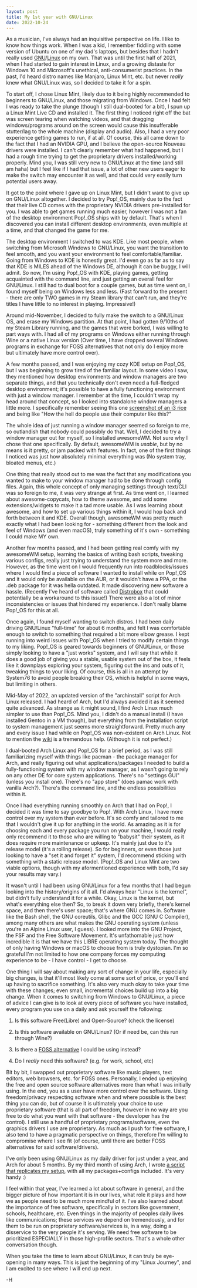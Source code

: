 ```yaml
---
layout: post
title: My 1st year with GNU/Linux
date: 2022-10-24
---
```


As a musician, I've always had an inquisitive perspective on life. I like to know how things work. When I was a kid, I remember fiddling with some version of Ubuntu on one of my dad's laptops, but besides that I hadn't really used [GNU](https://gnu.org)/[Linux](https://www.kernel.org/) on my own.
That was until the first half of 2021, when I had started to gain interest in Linux, and a growing distaste for Windows 10 and Microsoft's unethical, anti-consumerist practices. 
In the past, I'd heard distro names like Manjaro, Linux Mint, etc. but never *really* knew what GNU/Linux was, so I decided to take it for a spin. 

To start off, I chose Linux Mint, likely due to it being highly recommended to beginners to GNU/Linux, and those migrating from Windows.
Once I had felt I was ready to take the plunge (though I still dual-booted for a bit), I spun up a Linux Mint Live CD and installed it.
The first thing I noticed right off the bat was screen tearing when watching videos, and that dragging windows/programs around on the screen would cause this insufferable stutter/lag to the whole machine (display and audio).
Also, I had a very poor experience getting games to run, if at all. Of course, this all came down to the fact that I had an NVIDIA GPU, and I believe the open-source Nouveau drivers were installed.
I can't clearly remember what had happened, but I had a rough time trying to get the proprietary drivers installed/working properly. Mind you, I was still very new to GNU/Linux at the time (and still am haha) but I feel like if I had that issue, a lot of other new users eager to make the switch may encounter it as well, and that could very easily turn potential users away.

It got to the point where I gave up on Linux Mint, but I didn't want to give up on GNU/Linux altogether. I decided to try Pop!_OS, mainly due to the fact that their live CD comes with the proprietary NVIDIA drivers pre-installed for you. 
I was able to get games running much easier, however I was not a fan of the desktop environment Pop!_OS ships with by default. 
That's when I discovered you can install different desktop environments, even multiple at a time, and that changed the game for me.

The desktop environment I switched to was KDE. Like most people, when switching from Microsoft Windows to GNU/Linux, you want the transition to feel smooth, and you want your environment to feel comfortable/familiar.
Going from Windows to KDE is honestly great. I'd even go as far as to say that KDE is MILES ahead of the Windows DE, although it can be buggy, I will admit.
So now, I'm using Pop!_OS with KDE, playing games, getting acquainted with the command line, and just getting an overall feel for GNU/Linux.
I still had to dual boot for a couple games, but as time went on, I found myself being on Windows less and less. (Fast forward to the present - there are only TWO games in my Steam library that can't run, and they're titles I have little to no interest in playing. Impressive!)

Around mid-November, I decided to fully make the switch to a GNU/Linux OS, and erase my Windows partition. At that point, I had gotten 9/10ths of my Steam Library running, and the games that were borked, I was willing to part ways with. I had all of my programs on Windows either running through Wine or a native Linux version (Over time, I have dropped several Windows programs in exchange for FOSS alternatives that not only do I enjoy more but ultimately have more control over).

A few months passed, and I was enjoying my cozy KDE setup on Pop!_OS, but I was beginning to grow tired of the familiar layout. In some video I saw, they mentioned how desktop environments and window managers are two separate things, and that you technically don't even need a full-fledged desktop environment; it's possible to have a fully functioning environment with just a window manager. I remember at the time, I couldn't wrap my head around that concept, so I looked into standalone window managers a little more. I specifically remember seeing this one [screenshot of an i3 rice](https://i3wm.org/screenshots/i3-9.png) and being like "How the hell do people use their computer like this?"

The whole idea of just running a window manager seemed so foreign to me, so outlandish that nobody could possibly do that. Well, I decided to try a window manager out for myself, so I installed awesomeWM. Not sure why I chose that one specifically. By default, awesomeWM is *usable*, but by no means is it pretty, or jam packed with features. In fact, one of the first things I noticed was just how absolutely minimal everything was (No system tray, bloated menus, etc.)

One thing that really stood out to me was the fact that any modifications you wanted to make to your window manager had to be done through config files. Again, this whole concept of only managing settings through text/CLI was so foreign to me, it was very strange at first. As time went on, I learned about awesome-copycats, how to theme awesome, and add some extensions/widgets to make it a tad more usable. As I was learning about awesome, and how to set up various things within it, I would hop back and forth between it and KDE. Overall though, awesomeWM was pretty much exactly what I had been looking for - something different from the look and feel of Windows (and even macOS), truly something of it's own - something I could make MY own.

Another few months passed, and I had been getting real comfy with my awesomeWM setup, learning the basics of writing bash scripts, tweaking various configs, really just trying to understand the system more and more. However, as the time went on I would frequently run into roadblocks/issues where I would find a piece of software I wanted to install while on Pop!_OS and it would only be available on the AUR, or it wouldn't have a PPA, or the .deb package for it was hella outdated. It made discovering new software a hassle. (Recently I've heard of software called [Distrobox](https://github.com/89luca89/distrobox) that could potentially be a workaround to this issue!) There were also a lot of minor inconsistencies or issues that hindered my experience.  I don't really blame Pop!_OS for this at all.

Once again, I found myself wanting to switch distros. I had been daily driving GNU/Linux "full-time" for about 6 months, and felt I was comfortable enough to switch to something that required a bit more elbow grease. I kept running into weird issues with Pop!_OS when I tried to modify certain things to my liking. Pop!_OS is geared towards beginners of GNU/Linux, or those simply looking to have a "just works" system, and I will say that while it does a good job of giving you a stable, usable system out of the box, it feels like it downplays exploring your system, figuring out the ins and outs of it, tweaking things to your liking. Of course, this is all in an attempt by System76 to avoid people breaking their OS, which is helpful in some ways, but limiting in others.

Mid-May of 2022, an updated version of the "archinstall" script for Arch Linux released. I had heard of Arch, but I'd always avoided it as it seemed quite advanced. As strange as it might sound, I find Arch Linux much simpler to use than Pop!_OS. Mind you, I didn't do a manual install (I have installed Gentoo in a VM though), but everything from the installation script to system management just seems more straightforward. Pretty much any and every issue I had while on Pop!_OS was non-existent on Arch Linux. Not to mention the [wiki](https://wiki.archlinux.org) is a tremendous help. (Although it is not perfect.)

I dual-booted Arch Linux and Pop!_OS for a brief period, as I was still familiarizing myself with things like pacman - the package manager for Arch, and really figuring out what applications/packages I needed to build a fully-functioning system with my window manager, as I wasn't going to rely on any other DE for core system applications. There's no "settings GUI" (unless you install one). There's no "app store" (does pamac work with vanilla Arch?). There's the command line, and the endless possibilities within it.

Once I had everything running smoothly on Arch that I had on Pop!, I decided it was time to say goodbye to Pop!. With Arch Linux, I have more control over my system than ever before. It's so comfy and tailored to me that I wouldn't give it up for anything in the world. As amazing as it is for choosing each and every package you run on your machine, I  would really only recommend it to those who are willing to  "babysit" their system, as it does require more maintenance or upkeep. It's mainly just due to it's release model (it's a rolling release). So for beginners, or even those just looking to have a "set it and forget it" system, I'd recommend sticking with something with a static release model. (Pop!_OS and Linux Mint are two viable options, though with my aformentioned experience with both, I'd say your results may vary.)

It wasn't until I had been using GNU/Linux for a few months that I had begun looking into the history/origins of it all.
I'd always hear "Linux is the kernel", but didn't fully understand it for a while. Okay, Linux is the kernel, but what's everything else then?
So, to break it down very briefly, there's kernel space, and then there's user space; that's where GNU comes in.
Software like the Bash shell, the GNU coreutils, Glibc and the GCC (GNU C Compiler), among many others are what makes the GNU operating system (unless you're an Alpine Linux user, I guess). I looked more into the GNU Project, the FSF and the Free Software Movement.
It's unfathomable just how incredible it is that we have this LIBRE operating system today.
The thought of only having Windows or macOS to choose from is truly dystopian. I'm so grateful I'm not limited to how one company forces my computing experience to be - I have control - I get to choose.

One thing I will say about making any sort of change in your life, especially big changes, is that it'll most likely come at some sort of price, or you'll end up having to sacrifice something. It's also very much okay to take your time with these changes; even small, incremental choices build up into a big change. When it comes to switching from Windows to GNU/Linux, a piece of advice I can give is to look at every piece of software you have installed, every program you use on a daily and ask yourself the following:

1) Is this software Free(Libre) and Open-Source? (check the license)

2) Is this software available on GNU/Linux? (Or if need be, can this run through Wine?)

3) Is there a [FOSS alternative](https://alternativeto.net) I could be using instead?

4) Do I *really* need this software? (e.g. for work, school, etc)

Bit by bit, I swapped out proprietary software like music players, text editors, web browsers, etc. for FOSS ones.
Personally, I ended up enjoying the free and open source software alternatives more than what I was initially using. 
In the end, you as a user have more control over the software. Using freedom/privacy respecting software when and where possible is the best thing you can do, but of course it is ultimately your choice to use proprietary software (that is all part of freedom, however in no way are you free to do what you want with that software - the developer has the control). I still use a handful of proprietary programs/software, even the graphics drivers I use are proprietary. As much as I push for free software, I also tend to have a pragmatic perspective on things, therefore I'm willing to compromise where I see fit (of course, until there are better FOSS alternatives for said software/drivers).

I've only been using GNU/Linux as my daily driver for just under a year, and Arch for about 5 months. By my third month of using Arch, I wrote [a script that replicates my setup](https://whitevhs.xyz/kaarbs), with all my packages+configs included. It's very handy :)

I feel within that year, I've learned a lot about software in general, and the bigger picture of how important it is in our lives, what role it plays and how we as people need to be much more mindful of it. I've also learned about the importance of free software, specifically in sectors like government, schools, healthcare, etc. Even things in the majority of peoples daily lives like communications; these services we depend on tremendously, and for them to be run on proprietary software/services is, in a way, doing a disservice to the very people it's serving. We need free software to be prioritized ESPECIALLY in those high-profile sectors. That's a whole other conversation though.

When you take the time to learn about GNU/Linux, it can truly be eye-opening in many ways. This is just the beginning of my "Linux Journey", and I am excited to see where I will end up next.

-H

